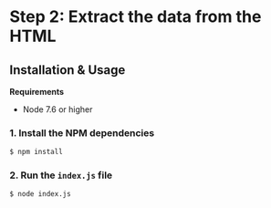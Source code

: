 # Step 2: Extract the data from the HTML

## Installation & Usage

**Requirements**  
* Node 7.6 or higher

### 1. Install the NPM dependencies

```bash
$ npm install
```

### 2. Run the `index.js` file

```bash
$ node index.js
```

